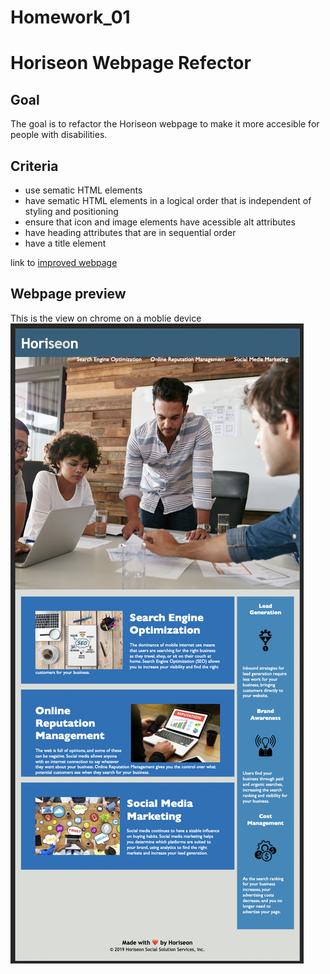 # Homework_01

# Horiseon Webpage Refector 

## Goal
The goal is to refactor the Horiseon webpage to make it more accesible for people with disabilities. 

## Criteria 
- use sematic HTML elements 
- have sematic HTML elements in a logical order that is independent of styling and positioning
- ensure that icon and image elements have acessible alt attributes 
- have heading attributes that are in sequential order 
- have a title element 

link to [improved webpage](https://fiona1nicdao.github.io/Homework_01/)


## Webpage preview 
This is the view on chrome on a moblie device
![Horiseon webpage](./assets/ScreenshotHoriseon.png) 
